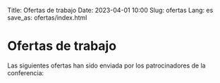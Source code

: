 Title: Ofertas de trabajo
Date: 2023-04-01 10:00
Slug: ofertas
Lang: es
save_as: ofertas/index.html


# Ofertas de trabajo

Las siguientes ofertas han sido enviada por los patrocinadores de la
conferencia:

